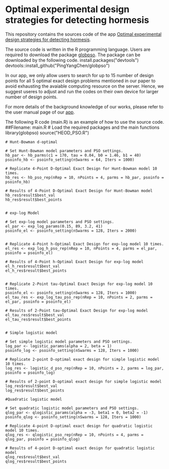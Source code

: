 # Optimal experimental design strategies for detecting hormesis
This repository contains the sources code of the app [Optimal experimental design strategies for detecting hormesis](https://brianwu.shinyapps.io/hormeis_ed_pso/).

The source code is written in the R programming language. Users are required to download the package [globpso](https://github.com/willgertsch/SingleObjApp/blob/main/app.R).
The package can be downloaded by the following code. 
    install.packages("devtools")
    devtools::install_github("PingYangChen/globpso")

In our app, we only allow users to search for up to 15 number of design points for all 5 optimal exact design problems mentioned in our paper to avoid exhausting the avaiable computing resource on the server. 
Hence, we suggest useres to adjust and run the codes on their own device for larger number of design points.

For more details of the background knowledge of our works, please refer to the user manual page of our [app](https://brianwu.shinyapps.io/hormeis_ed_pso/). 

The following R code (main.R) is an example of how to use the source code. 
    ##Filename: main.R
    # Load the required packages and the main functions
    library(globpso)
    source("HEOD_PSO.R")
    
    # Hunt-Bowman d-optimal
    
    # Set Hunt-Bowman model parameters and PSO settings.
    hb_par <- hb_parms(c1 = 170, tau = 0.04, b0 = 1.46, b1 = 40) 
    psoinfo_hb <- psoinfo_setting(nSwarms = 64, Iters = 1000)
    
    # Replicate 4-Point D-Optimal Exact Design for Hunt-Bowman model 10 times.
    hb_res <- hb_pso_rep(nRep = 10, nPoints = 4, parms = hb_par, psoinfo = psoinfo_hb)
    
    # Results of 4-Point D-Optimal Exact Design for Hunt-Bowman model
    hb_res$result$best_val
    hb_res$result$best_points
    
    
    # exp-log Model
    
    # Set exp-log model parameters and PSO settings.
    el_par <- exp_log_params(0.15, 89, 3.2, 41) 
    psoinfo_el <- psoinfo_setting(nSwarms = 128, Iters = 2000)
    
    
    # Replicate 4-Point h-Optimal Exact Design for exp-log model 10 times.
    el_res <- exp_log_h_pso_rep(nRep = 10, nPoints = 4, parms = el_par, psoinfo = psoinfo_el)
    
    # Results of 4-Point h-Optimal Exact Design for exp-log model
    el_h_res$result$best_val
    el_h_res$result$best_points
    
    
    # Replicate 2-Point tau-Optimal Exact Design for exp-log model 10 times.
    psoinfo_el <- psoinfo_setting(nSwarms = 128, Iters = 1000)
    el_tau_res <- exp_log_tau_pso_rep(nRep = 10, nPoints = 2, parms = el_par, psoinfo = psoinfo_el)
    
    # Results of 2-Point tau-Optimal Exact Design for exp-log model
    el_tau_res$result$best_val
    el_tau_res$result$best_points
    
    
    # Simple logistic model

    # Set simple logistic model parameters and PSO settings.
    log_par <- logistic_params(alpha = 2, beta = 1)
    psoinfo_log <- psoinfo_setting(nSwarms = 128, Iters = 1000)

    # Replicate 2-point D-optimal exact design for simple logistic model 10 times.
    log_res <- logistic_d_pso_rep(nRep = 10, nPoints = 2, parms = log_par, psoinfo = psoinfo_log)

    # Results of 2-point D-optimal exact design for simple logistic model
    log_res$result$best_val
    log_res$result$best_points
    
    #Quadratic logistic model

    # Set quadratic logistic model parameters and PSO settings.
    qlog_par <- qlogistic_params(alpha = -3, beta1 = 0, beta2 = -1)
    psoinfo_qlog <- psoinfo_setting(nSwarms = 128, Iters = 1000)

    # Replicate 4-point D-optimal exact design for quadratic logistic model 10 times.
    qlog_res <- qlogistic_pso_rep(nRep = 10, nPoints = 4, parms = qlog_par, psoinfo = psoinfo_qlog)

    # Results of 4-point D-optimal exact design for quadratic logistic model
    qlog_res$result$best_val
    qlog_res$result$best_points
